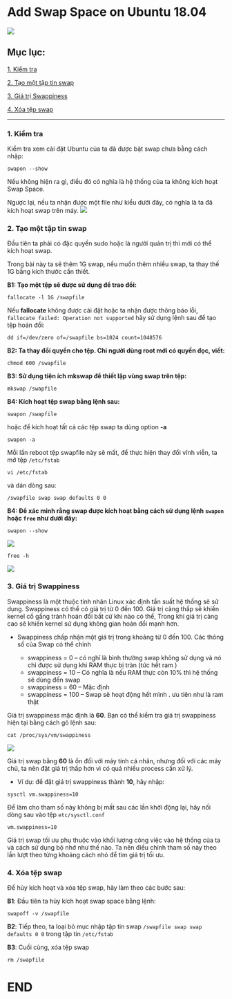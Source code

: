 # Add Swap Space on Ubuntu 18.04
![](http://mundo.openit.com.bo/wp-content/uploads/2019/04/swapp.png)

## Mục lục:

[1. Kiểm tra](#1)

[2. Tạo một tập tin swap](#2)

[3. Giá trị Swappiness](#3)

[4. Xóa tệp swap](#4)

-----------------

### <a name="1"> 1. Kiểm tra </a>
Kiểm tra xem cài đặt Ubuntu của ta đã được bật swap chưa bằng cách nhập:
```
swapon --show
```
Nếu không hiện ra gì, điều đó có nghĩa là hệ thống của ta không kích hoạt Swap Space.

Ngược lại, nếu ta nhận được một file như kiểu dưới đây, có nghĩa là ta đã kích hoạt swap trên máy.
![](https://scontent.fhan5-7.fna.fbcdn.net/v/t1.15752-9/66282232_459698367923162_533757769380003840_n.png?_nc_cat=103&_nc_oc=AQkjDyudIwEJ-HUR7qxuapXMdthwPLvYlyJMV9Wo9__QGbcMJSzRSibai_Sg_ugWiCY&_nc_ht=scontent.fhan5-7.fna&oh=4dd3b9794115c5afc2a7cc8e92737e8e&oe=5DC3E15C)

### <a name="2"> 2. Tạo một tập tin swap </a>
Đầu tiên ta phải có đặc quyền sudo hoặc là người quản trị thì mới có thể kích hoạt swap.

Trong bài này ta sẽ thêm 1G swap, nếu muốn thêm nhiều swap, ta thay thế 1G bằng kích thước cần thiết.

**B1: Tạo một tệp sẽ được sử dụng để trao đổi:**
```
fallocate -l 1G /swapfile
```
Nếu **fallocate** không được cài đặt hoặc ta nhận được thông báo lỗi, ``fallocate failed: Operation not supported`` hãy sử dụng lệnh sau để tạo tệp hoán đổi:
```
dd if=/dev/zero of=/swapfile bs=1024 count=1048576
```

**B2: Ta thay đổi quyền cho tệp. Chỉ người dùng root mới có quyền đọc, viết:**
```
chmod 600 /swapfile
```

**B3: Sử dụng tiện ích mkswap để thiết lập vùng swap trên tệp:**
```
mkswap /swapfile
```

**B4: Kích hoạt tệp swap bằng lệnh sau:**
```
swapon /swapfile
```
hoặc để kích hoạt tất cả các tệp swap ta dùng option **-a**
```
swapon -a
```
Mỗi lần reboot tệp swapfile này sẽ mất, để thực hiện thay đổi vĩnh viễn, ta mở tệp ``/etc/fstab``
```
vi /etc/fstab
```
và dán dòng sau:
```
/swapfile swap swap defaults 0 0
```

**B4: Để xác minh rằng swap được kích hoạt bằng cách sử dụng lệnh ``swapon`` hoặc ``free`` như dưới đây:**
```
swapon --show
```
![](https://scontent.fhan5-2.fna.fbcdn.net/v/t1.15752-9/66228271_934306270252924_22738540412534784_n.png?_nc_cat=102&_nc_oc=AQkt0lFFB7yIDlkq5QRAeSkqCusYltQzUKwKJ33uEL-jTtWk0dM1-afSSHPsIijLZ7M&_nc_ht=scontent.fhan5-2.fna&oh=1fc054eb6bd790c34704e2af067d6e2f&oe=5DBE49C7)

```
free -h
```
![](https://scontent.fhan5-7.fna.fbcdn.net/v/t1.15752-9/66357423_670378436720318_5280276138512351232_n.png?_nc_cat=103&_nc_oc=AQm7Y1tNWs6uV4PPFRPGL_8ZMwawW1OQtMlTQbDSA9S9D7kx0qSgSS8IRKgF2Mjbxrc&_nc_ht=scontent.fhan5-7.fna&oh=7b3650ac48f6299a946f965a77d5fa0c&oe=5D7B3405)

### <a name="3"> 3. Giá trị Swappiness </a>
Swappiness là một thuộc tính nhân Linux xác định tần suất hệ thống sẽ sử dụng. Swappiness có thể có giá trị từ 0 đến 100. Giá trị càng thấp sẽ khiến kernel cố gắng tránh hoán đổi bất cứ khi nào có thể, Trong khi giá trị càng cao sẽ khiến kernel sử dụng không gian hoán đổi mạnh hơn.

- Swappiness chấp nhận một giá trị trong khoảng từ 0 đến 100. Các thông số của Swap có thể chỉnh

  - swappiness = 0 – có nghĩ là bình thường swap không sử dụng và nó chỉ được sử dụng khi RAM thực bị tràn (tức hết ram )
  - swappiness = 10 – Có nghĩa là nếu RAM thực còn 10% thì hệ thống sẽ dùng đến swap
  - swappiness = 60 – Mặc định
  - swappiness = 100 – Swap sẽ hoạt động hết mình . ưu tiên như là ram thật

Giá trị swappiness mặc định là **60**. Bạn có thể kiểm tra giá trị swappiness hiện tại bằng cách gõ lệnh sau:
```
cat /proc/sys/vm/swappiness
```
![](https://scontent.fhan5-1.fna.fbcdn.net/v/t1.15752-9/66339602_935516576787383_5549389744078585856_n.png?_nc_cat=109&_nc_oc=AQlkEliyCp2A8Qczr-8PaTy46IrCNrKARPe8-UnGMEzKUYttzeoxTaooGQZYBxPV-fc&_nc_ht=scontent.fhan5-1.fna&oh=59892a570d7b6e231e353cf1e8ad48cf&oe=5DBE8D6D)

Giá trị swap bằng **60** là ổn đối với máy tính cá nhân, nhưng đối với các máy chủ, ta nên đặt giá trị thấp hơn vì có quá nhiều process cần xử lý.

- Ví dụ: để đặt giá trị swappiness thành **10**, hãy nhập:
```
sysctl vm.swappiness=10
```

Để làm cho tham số này không bị mất sau các lần khởi động lại, hãy nối dòng sau vào tệp ``etc/sysctl.conf``
```
vm.swappiness=10
```

Giá trị swap tối ưu phụ thuộc vào khối lượng công việc vào hệ thống của ta và cách sử dụng bộ nhớ như thế nào. Ta nên điều chỉnh tham số này theo lần lượt theo từng khoảng cách nhỏ để tìm giá trị tối ưu.

### <a name="4"> 4. Xóa tệp swap </a>
Để hủy kích hoạt và xóa tệp swap, hãy làm theo các bước sau:

**B1**: Đầu tiên ta hủy kích hoạt swap space bằng lệnh:
```
swapoff -v /swapfile
```

**B2**: Tiếp theo, ta loại bỏ mục nhập tập tin swap ``/swapfile swap swap defaults 0 0``
trong tập tin  ``/etc/fstab``

**B3**: Cuối cùng, xóa tệp swap
```
rm /swapfile
```

# END
